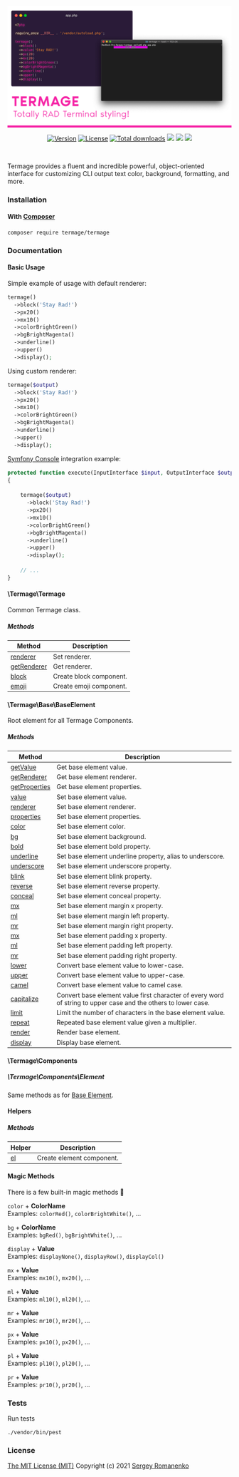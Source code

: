 
<img src="assets/termage.png" alt="Termage" align="center" title="Totally RAD Terminal styling!">

<br>

<p align="center">
<a href="https://github.com/termage/termage/releases"><img alt="Version" src="https://img.shields.io/github/release/termage/termage.svg?label=version&color=f623a6"></a> <a href="https://github.com/termage/termage"><img src="https://img.shields.io/badge/license-MIT-blue.svg?color=f623a6" alt="License"></a> <a href="https://github.com/termage/termage"><img src="http://poser.pugx.org/termage/termage/downloads" alt="Total downloads"></a> <img src="https://github.com/termage/termage/workflows/Static%20Analysis/badge.svg?branch=dev"> <img src="https://github.com/termage/termage/actions/workflows/static.yml/badge.svg?branch=dev">
    <img src="http://poser.pugx.org/termage/termage/require/php">
</p>

<br>

Termage provides a fluent and incredible powerful, object-oriented interface for customizing CLI output text color, background, formatting, and more.

### Installation

#### With [Composer](https://getcomposer.org)

```
composer require termage/termage
```

### Documentation

#### Basic Usage

Simple example of usage with default renderer:

```php 
termage()
  ->block('Stay Rad!')
  ->px20()
  ->mx10()
  ->colorBrightGreen()
  ->bgBrightMagenta()
  ->underline()
  ->upper()
  ->display();
```

Using custom renderer:

```php 
termage($output)
  ->block('Stay Rad!')
  ->px20()
  ->mx10()
  ->colorBrightGreen()
  ->bgBrightMagenta()
  ->underline()
  ->upper()
  ->display();
```

[Symfony Console](https://github.com/symfony/console) integration example:

```php 
protected function execute(InputInterface $input, OutputInterface $output): int
{
    
    termage($output)
      ->block('Stay Rad!')
      ->px20()
      ->mx10()
      ->colorBrightGreen()
      ->bgBrightMagenta()
      ->underline()
      ->upper()
      ->display();
      
    // ...
}
```

#### \Termage\Termage

Common Termage class. 

##### Methods 

<table>
    <thead>
        <tr>
            <th>Method</th>
            <th>Description</th>
        </tr>
    </thead>
    <tbody>
        <tr>
            <td><a href="#methods-renderer">renderer</a></td>
            <td>Set renderer.</td>
        </tr>
        <tr>
            <td><a href="#methods-getRenderer">getRenderer</a></td>
            <td>Get renderer.</td>
        </tr>
        <tr>
            <td><a href="#methods-block">block</a></td>
            <td>Create block component.</td>
        </tr>
        <tr>
            <td><a href="#methods-block">emoji</a></td>
            <td>Create emoji component.</td>
        </tr>
    </tbody>
</table>

#### \Termage\Base\BaseElement

Root element for all Termage Components.

##### Methods 

<table>
    <thead>
        <tr>
            <th>Method</th>
            <th>Description</th>
        </tr>
    </thead>
    <tbody>
        <tr>
            <td><a href="#methods-getValue">getValue</a></td>
            <td>Get base element value.</td>
        </tr>
        <tr>
            <td><a href="#methods-getRenderer">getRenderer</a></td>
            <td>Get base element renderer.</td>
        </tr>
        <tr>
            <td><a href="#methods-getProperties">getProperties</a></td>
            <td>Get base element properties.</td>
        </tr>
        <tr>
            <td><a href="#methods-value">value</a></td>
            <td>Set base element value.</td>
        </tr>
        <tr>
            <td><a href="#methods-renderer">renderer</a></td>
            <td>Set base element renderer.</td>
        </tr>
        <tr>
            <td><a href="#methods-properties">properties</a></td>
            <td>Set base element properties.</td>
        </tr>
        <tr>
            <td><a href="#methods-color">color</a></td>
            <td>Set base element color.</td>
        </tr>
        <tr>
            <td><a href="#methods-bg">bg</a></td>
            <td>Set base element background.</td>
        </tr>
        <tr>
            <td><a href="#methods-bold">bold</a></td>
            <td>Set base element bold property.</td>
        </tr>
        <tr>
            <td><a href="#methods-underline">underline</a></td>
            <td>Set base element underline property, alias to underscore.</td>
        </tr>
        <tr>
            <td><a href="#methods-underscore">underscore</a></td>
            <td>Set base element underscore property.</td>
        </tr>
        <tr>
            <td><a href="#methods-blink">blink</a></td>
            <td>Set base element blink property.</td>
        </tr>
        <tr>
            <td><a href="#methods-reverse">reverse</a></td>
            <td>Set base element reverse property.</td>
        </tr>
        <tr>
            <td><a href="#methods-conceal">conceal</a></td>
            <td>Set base element conceal property.</td>
        </tr>
        <tr>
            <td><a href="#methods-mx">mx</a></td>
            <td>Set base element margin x property.</td>
        </tr>
        <tr>
            <td><a href="#methods-ml">ml</a></td>
            <td>Set base element margin left property.</td>
        </tr>
        <tr>
            <td><a href="#methods-mr">mr</a></td>
            <td>Set base element margin right property.</td>
        </tr>
        <tr>
            <td><a href="#methods-mx">mx</a></td>
            <td>Set base element padding x property.</td>
        </tr>
        <tr>
            <td><a href="#methods-ml">ml</a></td>
            <td>Set base element padding left property.</td>
        </tr>
        <tr>
            <td><a href="#methods-mr">mr</a></td>
            <td>Set base element padding right property.</td>
        </tr>
        <tr>
            <td><a href="#methods-lower">lower</a></td>
            <td>Convert base element value to lower-case.</td>
        </tr>
        <tr>
            <td><a href="#methods-upper">upper</a></td>
            <td>Convert base element value to upper-case.</td>
        </tr>
        <tr>
            <td><a href="#methods-camel">camel</a></td>
            <td>Convert base element value to camel case.</td>
        </tr>
        <tr>
            <td><a href="#methods-capitalize">capitalize</a></td>
            <td>Convert base element value first character of every word of string to upper case and the others to lower case.</td>
        </tr>
        <tr>
            <td><a href="#methods-limit">limit</a></td>
            <td>Limit the number of characters in the base element value.</td>
        </tr>
        <tr>
            <td><a href="#methods-repeat">repeat</a></td>
            <td>Repeated base element value given a multiplier.</td>
        </tr>
        <tr>
            <td><a href="#methods-render">render</a></td>
            <td>Render base element.</td>
        </tr>
        <tr>
            <td><a href="#methods-display">display</a></td>
            <td>Display base element.</td>
        </tr>
    </tbody>
</table>

#### \Termage\Components

##### \Termage\Components\Element

Same methods as for [Base Element](#base-element).

#### Helpers 

##### Methods 

<table>
    <thead>
        <tr>
            <th>Helper</th>
            <th>Description</th>
        </tr>
    </thead>
    <tbody>
        <tr>
            <td><a href="#methods-el">el</a></td>
            <td>Create element component.</td>
        </tr>
    </tbody>
</table>

#### Magic Methods

There is a few built-in magic methods 🧙

`color` + **ColorName**  
Examples: `colorRed()`, `colorBrightWhite()`, ...

`bg` + **ColorName**  
Examples: `bgRed()`, `bgBrightWhite()`, ...

`display` + **Value**  
Examples: `displayNone()`, `displayRow()`, `displayCol()`

`mx` + **Value**  
Examples: `mx10()`, `mx20()`, ...

`ml` + **Value**  
Examples: `ml10()`, `ml20()`, ...

`mr` + **Value**  
Examples: `mr10()`, `mr20()`, ...

`px` + **Value**  
Examples: `px10()`, `px20()`, ...

`pl` + **Value**  
Examples: `pl10()`, `pl20()`, ...

`pr` + **Value**  
Examples: `pr10()`, `pr20()`, ...

### Tests

Run tests

```
./vendor/bin/pest
```

### License
[The MIT License (MIT)](https://github.com/termage/termage/blob/master/LICENSE)
Copyright (c) 2021 [Sergey Romanenko](https://awilum.github.io)
